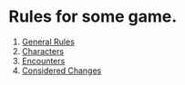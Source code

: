 # Rules for some game.

1. [General Rules](/GeneralRules.md)
2. [Characters](/Characters.md)
3. [Encounters](/Encounters.md)
4. [Considered Changes](/ConsideredChanges.md)
